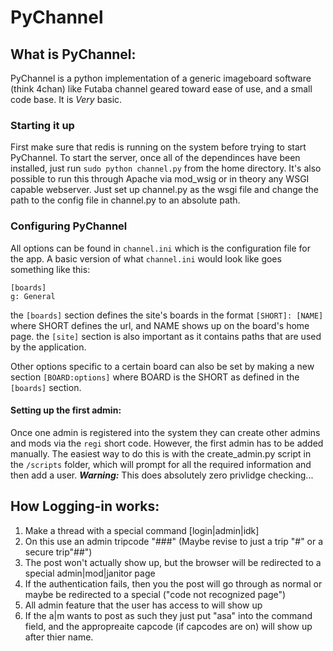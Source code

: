 # PyChannel

What is PyChannel:
---
PyChannel is a python implementation of a generic imageboard software (think 4chan) like Futaba channel geared toward ease of use, and a small code base. It is <i>Very</i> basic.

### Starting it up

First make sure that redis is running on the system before trying to start PyChannel.
To start the server, once all of the dependinces have been installed, just run `sudo python channel.py` from the home directory. It's also possible to run this through Apache via mod\_wsig or in theory any WSGI capable webserver. Just set up channel.py as the wsgi file and change the path to the config file in channel.py to an absolute path.

### Configuring PyChannel

All options can be found in `channel.ini` which is the configuration file for the app. A basic version of what `channel.ini` would look like goes something like this:

    [boards]
	g: General

the `[boards]` section defines the site's boards in the format `[SHORT]: [NAME]` where SHORT defines the url, and NAME shows up on the board's home page.
the `[site]` section is also important as it contains paths that are used by the application.

Other options specific to a certain board can also be set by making a new section `[BOARD:options]` where BOARD is the SHORT as defined in the `[boards]` section.

#### Setting up the first admin:

Once one admin is registered into the system they can create other admins and mods via the `regi` short code. However, the first admin has to be added manually. The easiest way to do this is with the create\_admin.py script in the `/scripts` folder, which will prompt for all the required information and then add a user.
***Warning:*** This does absolutely zero privlidge checking...

How Logging-in works:
---
1. Make a thread with a special command [login|admin|idk]
2. On this use an admin tripcode "###" (Maybe revise to just a trip "#" or a secure trip"##")
3. The post won't actually show up, but the browser will be redirected to a special admin|mod|janitor page
4. If the authentication fails, then you the post will go through as normal or maybe be redirected to a special ("code not recognized page")
5. All admin feature that the user has access to will show up
6. If the a|m wants to post as such they just put "asa" into the command field, and the appropreaite capcode (if capcodes are on) will show up after thier name.
